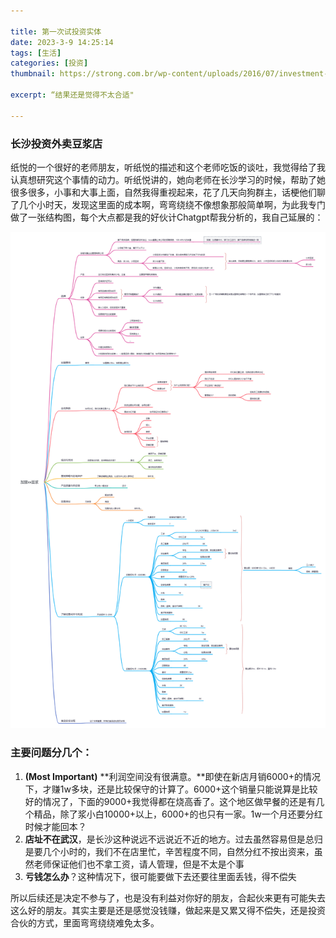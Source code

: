```yaml
---

title: 第一次试投资实体
date: 2023-3-9 14:25:14
tags: [生活]
categories: [投资]
thumbnail: https://strong.com.br/wp-content/uploads/2016/07/investment-strategies-chicago.jpg

excerpt: “结果还是觉得不太合适"

---
```


### 长沙投资外卖豆浆店

纸悦的一个很好的老师朋友，听纸悦的描述和这个老师吃饭的谈吐，我觉得给了我认真想研究这个事情的动力。听纸悦讲的，她向老师在长沙学习的时候，帮助了她很多很多，小事和大事上面，自然我得重视起来，花了几天向狗群主，话梗他们聊了几个小时天，发现这里面的成本啊，弯弯绕绕不像想象那般简单啊，为此我专门做了一张结构图，每个大点都是我的好伙计Chatgpt帮我分析的，我自己延展的：

![analysis](./analysis.png)

### 主要问题分几个：

1. **(Most Important)** **利润空间没有很满意。**即使在新店月销6000+的情况下，才赚1w多块，还是比较保守的计算了。6000+这个销量只能说算是比较好的情况了，下面的9000+我觉得都在烧高香了。这个地区做早餐的还是有几个精品，除了浆小白10000+以上，6000+的也只有一家。1w一个月还要分红时候才能回本？
2. **店址不在武汉**，是长沙这种说远不远说近不近的地方。过去虽然容易但是总归是要几个小时的，我们不在店里忙，辛苦程度不同，自然分红不按出资来，虽然老师保证他们也不拿工资，请人管理，但是不太是个事
3. **亏钱怎么办**？这种情况下，很可能要做下去还要往里面丢钱，得不偿失



所以后续还是决定不参与了，也是没有利益对你好的朋友，合起伙来更有可能失去这么好的朋友。其实主要是还是感觉没钱赚，做起来是又累又得不偿失，还是投资合伙的方式，里面弯弯绕绕难免太多。